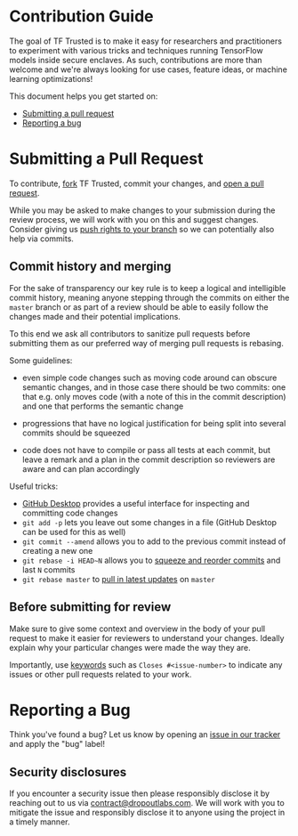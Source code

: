 # Contribution Guide

The goal of TF Trusted is to make it easy for researchers and practitioners to experiment with various tricks and techniques running TensorFlow models inside secure enclaves. As such, contributions are more than welcome and we're always looking for use cases, feature ideas, or machine learning optimizations!

This document helps you get started on:

- [Submitting a pull request](#submitting-a-pull-request)
- [Reporting a bug](#reporting-a-bug)

# Submitting a Pull Request

To contribute, [fork](https://help.github.com/articles/fork-a-repo/) TF Trusted, commit your changes, and [open a pull request](https://help.github.com/articles/using-pull-requests/).

While you may be asked to make changes to your submission during the review process, we will work with you on this and suggest changes. Consider giving us [push rights to your branch](https://help.github.com/articles/allowing-changes-to-a-pull-request-branch-created-from-a-fork/) so we can potentially also help via commits.

## Commit history and merging

For the sake of transparency our key rule is to keep a logical and intelligible commit history, meaning anyone stepping through the commits on either the `master` branch or as part of a review should be able to easily follow the changes made and their potential implications.

To this end we ask all contributors to sanitize pull requests before submitting them as our preferred way of merging pull requests is rebasing.

Some guidelines:

- even simple code changes such as moving code around can obscure semantic changes, and in those case there should be two commits: one that e.g. only moves code (with a note of this in the commit description) and one that performs the semantic change

- progressions that have no logical justification for being split into several commits should be squeezed

- code does not have to compile or pass all tests at each commit, but leave a remark and a plan in the commit description so reviewers are aware and can plan accordingly

Useful tricks:

- [GitHub Desktop](https://desktop.github.com/) provides a useful interface for inspecting and committing code changes
- `git add -p` lets you leave out some changes in a file (GitHub Desktop can be used for this as well)
- `git commit --amend` allows you to add to the previous commit instead of creating a new one
- `git rebase -i HEAD~N` allows you to [squeeze and reorder commits](https://git-scm.com/book/en/v2/Git-Tools-Rewriting-History) and last `N` commits
- `git rebase master` to [pull in latest updates](https://git-scm.com/book/en/v2/Git-Branching-Rebasing) on `master`

## Before submitting for review

Make sure to give some context and overview in the body of your pull request to make it easier for reviewers to understand your changes. Ideally explain why your particular changes were made the way they are.

Importantly, use [keywords](https://help.github.com/en/articles/closing-issues-using-keywords) such as `Closes #<issue-number>` to indicate any issues or other pull requests related to your work.

# Reporting a Bug

Think you've found a bug? Let us know by opening an [issue in our tracker](https://github.com/mortendahl/tf-encrypted/issues) and apply the "bug" label!

## Security disclosures

If you encounter a security issue then please responsibly disclose it by reaching out to us via [contract@dropoutlabs.com](mailto:contant@dropoutlabs.com). We will work with you to mitigate the issue and responsibly disclose it to anyone using the project in a timely manner.
